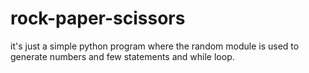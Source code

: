 # rock-paper-scissors
it's just a simple python program where the random  module is used to generate numbers and few statements and while loop.
